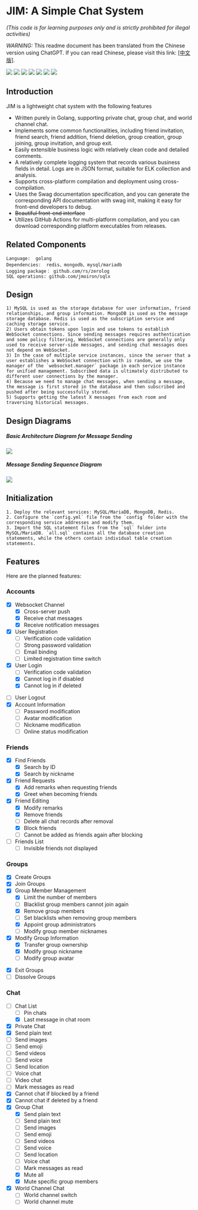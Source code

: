 # JIM: A Simple Chat System
*(This code is for learning purposes only and is strictly prohibited for illegal activities)*

*WARNING:*
    This readme document has been translated from the Chinese version using ChatGPT. If you can read Chinese, please visit this link: [[中文版]](./README_zh.md).

![](https://img.shields.io/github/actions/workflow/status/jerbe/jim/cross-build.yml)
![](https://img.shields.io/github/issues/jerbe/jim?color=green)
![](https://img.shields.io/github/stars/jerbe/jim?color=yellow)
![](https://img.shields.io/github/forks/jerbe/jim?color=orange)
![](https://img.shields.io/github/license/jerbe/jim?color=ff69b4)
![](https://img.shields.io/github/languages/count/jerbe/jim)
![](https://img.shields.io/github/languages/code-size/jerbe/jim?color=blueviolet)


## Introduction
JIM is a lightweight chat system with the following features

* Written purely in Golang, supporting private chat, group chat, and world channel chat.
* Implements some common functionalities, including friend invitation, friend search, friend addition, friend deletion, group creation, group joining, group invitation, and group exit.
* Easily extensible business logic with relatively clean code and detailed comments.
* A relatively complete logging system that records various business fields in detail. Logs are in JSON format, suitable for ELK collection and analysis.
* Supports cross-platform compilation and deployment using cross-compilation.
* Uses the Swag documentation specification, and you can generate the corresponding API documentation with swag init, making it easy for front-end developers to debug.
* ~~Beautiful front-end interface~~
* Utilizes GitHub Actions for multi-platform compilation, and you can download corresponding platform executables from releases.

## Related Components
    Language:  golang  
    Dependencies:  redis、mongodb、mysql/mariadb
    Logging package： github.com/rs/zerolog
    SQL operations: github.com/jmoiron/sqlx

## Design
    1) MySQL is used as the storage database for user information, friend relationships, and group information. MongoDB is used as the message storage database. Redis is used as the subscription service and caching storage service.
    2) Users obtain tokens upon login and use tokens to establish WebSocket connections. Since sending messages requires authentication and some policy filtering, WebSocket connections are generally only used to receive server-side messages, and sending chat messages does not depend on WebSocket.
    3) In the case of multiple service instances, since the server that a user establishes a WebSocket connection with is random, we use the manager of the `websocket.manager` package in each service instance for unified management. Subscribed data is ultimately distributed to different user connections by the manager.
    4) Because we need to manage chat messages, when sending a message, the message is first stored in the database and then subscribed and pushed after being successfully stored.
    5) Supports getting the latest X messages from each room and traversing historical messages.

## Design Diagrams


##### Basic Architecture Diagram for Message Sending

![](./assets/聊天架构设计.jpg)

##### Message Sending Sequence Diagram

![](./assets/时序图.jpeg)

## Initialization
    1. Deploy the relevant services: MySQL/MariaDB, MongoDB, Redis.
    2. Configure the `config.yml` file from the `config` folder with the corresponding service addresses and modify them.
    3. Import the SQL statement files from the `sql` folder into MySQL/MariaDB. `all.sql` contains all the database creation statements, while the others contain individual table creation statements.


## Features
Here are the planned features:

### Accounts
+ [x] Websocket Channel
  - [x] Cross-server push
  - [x] Receive chat messages
  - [x] Receive notification messages
+ [x] User Registration
  - [ ] Verification code validation
  - [ ] Strong password validation
  - [ ] Email binding
  - [ ] Limited registration time switch
+ [x] User Login
  - [ ] Verification code validation
  - [x] Cannot log in if disabled
  - [x] Cannot log in if deleted
- [ ] User Logout
- [x] Account Information
  - [ ] Password modification
  - [ ] Avatar modification
  - [ ] Nickname modification
  - [ ] Online status modification

### Friends
- [x] Find Friends
  - [x] Search by ID
  - [x] Search by nickname
- [x] Friend Requests
  - [x] Add remarks when requesting friends
  - [x] Greet when becoming friends
- [x] Friend Editing
  - [x] Modify remarks
  - [x] Remove friends
  - [ ] Delete all chat records after removal
  - [x] Block friends
  - [ ] Cannot be added as friends again after blocking
- [ ] Friends List
  - [ ] Invisible friends not displayed

### Groups
+ [x] Create Groups
+ [x] Join Groups
+ [x] Group Member Management
  - [x] Limit the number of members
  - [ ] Blacklist group members cannot join again
  - [x] Remove group members
  - [ ] Set blacklists when removing group members
  - [x] Appoint group administrators
  - [ ] Modify group member nicknames
+ [x] Modify Group Information
  - [x] Transfer group ownership
  - [x] Modify group nickname
  - [ ] Modify group avatar
- [x] Exit Groups
- [ ] Dissolve Groups

### Chat
- [ ] Chat List
  - [ ] Pin chats
  - [x] Last message in chat room
- [x]  Private Chat
  - [x] Send plain text
  - [ ] Send images
  - [ ] Send emoji
  - [ ] Send videos
  - [ ] Send voice
  - [ ] Send location
  - [ ] Voice chat
  - [ ] Video chat
  - [ ] Mark messages as read
  - [x] Cannot chat if blocked by a friend
  - [x] Cannot chat if deleted by a friend
- [x] Group Chat
  - [x] Send plain text
  - [ ] Send plain text
  - [ ] Send images
  - [ ] Send emoji
  - [ ] Send videos
  - [ ] Send voice
  - [ ] Send location
  - [ ] Voice chat
  - [ ] Mark messages as read
  - [x] Mute all
  - [x] Mute specific group members
- [x] World Channel Chat
  - [ ] World channel switch
  - [ ] World channel mute
